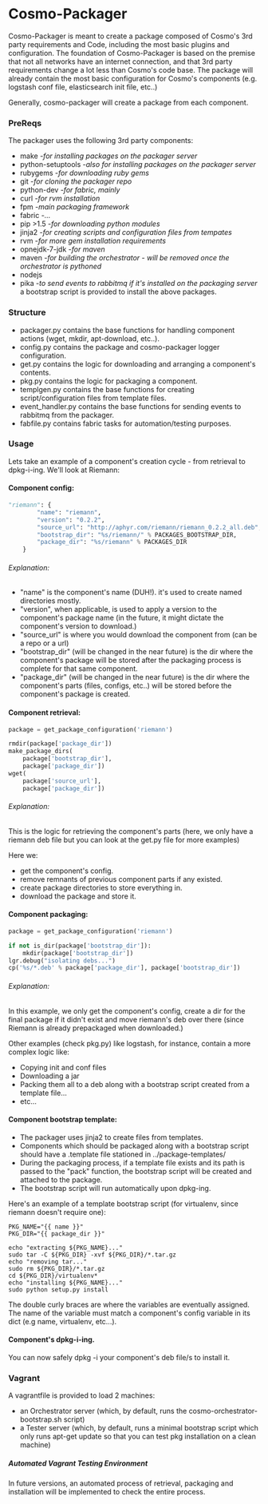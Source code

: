 Cosmo-Packager
==============

Cosmo-Packager is meant to create a package composed of Cosmo's 3rd party requirements and Code, including the most basic plugins and configuration.
The foundation of Cosmo-Packager is based on the premise that not all networks have an internet connection, and that 3rd party requirements change a lot less than Cosmo's code base.
The package will already contain the most basic configuration for Cosmo's components (e.g. logstash conf file, elasticsearch init file, etc..)

Generally, cosmo-packager will create a package from each component.

### PreReqs
The packager uses the following 3rd party components:

- make -*for installing packages on the packager server*
- python-setuptools -*also for installing packages on the packager server*
- rubygems -*for downloading ruby gems*
- git -*for cloning the packager repo*
- python-dev -*for fabric, mainly*
- curl -*for rvm installation*
- fpm -*main packaging framework*
- fabric -*...*
- pip >1.5 -*for downloading python modules*
- jinja2 -*for creating scripts and configuration files from tempates*
- rvm -*for more gem installation requirements*
- opnejdk-7-jdk -*for maven*
- maven -*for building the orchestrator - will be removed once the orchestrator is pythoned*
- nodejs 
- pika -*to send events to rabbitmq if it's installed on the packaging server*
a bootstrap script is provided to install the above packages.

### Structure

- packager.py contains the base functions for handling component actions (wget, mkdir, apt-download, etc..).
- config.py contains the package and cosmo-packager logger configuration.
- get.py contains the logic for downloading and arranging a component's contents.
- pkg.py contains the logic for packaging a component.
- templgen.py contains the base functions for creating script/configuration files from template files.
- event_handler.py contains the base functions for sending events to rabbitmq from the packager.
- fabfile.py contains fabric tasks for automation/testing purposes.

### Usage
Lets take an example of a component's creation cycle - from retrieval to dpkg-i-ing. We'll look at Riemann:
#### Component config:
```python
"riemann": {
        "name": "riemann",
        "version": "0.2.2",
        "source_url": "http://aphyr.com/riemann/riemann_0.2.2_all.deb",
        "bootstrap_dir": "%s/riemann/" % PACKAGES_BOOTSTRAP_DIR,
        "package_dir": "%s/riemann" % PACKAGES_DIR
    }
```

###### Explanation:

- "name" is the component's name (DUH!). it's used to create named directories mostly.
- "version", when applicable, is used to apply a version to the component's package name (in the future, it might dictate the component's version to download.)
- "source_url" is where you would download the component from (can be a repo or a url)
- "bootstrap_dir" (will be changed in the near future) is the dir where the component's package will be stored after the packaging process is complete for that same component.
- "package_dir" (will be changed in the near future) is the dir where the component's parts (files, configs, etc..) will be stored before the component's package is created.

#### Component retrieval:
```python
package = get_package_configuration('riemann')

rmdir(package['package_dir'])
make_package_dirs(
    package['bootstrap_dir'],
    package['package_dir'])
wget(
    package['source_url'],
    package['package_dir'])
```

###### Explanation:
This is the logic for retrieving the component's parts (here, we only have a riemann deb file but you can look at the get.py file for more examples)

Here we:

- get the component's config.
- remove remnants of previous component parts if any existed.
- create package directories to store everything in.
- download the package and store it.

#### Component packaging:
```python
package = get_package_configuration('riemann')

if not is_dir(package['bootstrap_dir']):
    mkdir(package['bootstrap_dir'])
lgr.debug("isolating debs...")
cp('%s/*.deb' % package['package_dir'], package['bootstrap_dir'])
```

###### Explanation:
In this example, we only get the component's config, create a dir for the final package if it didn't exist and move riemann's deb over there (since Riemann is already prepackaged when downloaded.)

Other examples (check pkg.py) like logstash, for instance, contain a more complex logic like:

- Copying init and conf files
- Downloading a jar
- Packing them all to a deb along with a bootstrap script created from a template file...
- etc...

#### Component bootstrap template:

- The packager uses jinja2 to create files from templates.
- Components which should be packaged along with a bootstrap script should have a .template file stationed in ../package-templates/
- During the packaging process, if a template file exists and its path is passed to the "pack" function, the bootstrap script will be created and attached to the package.
- The bootstrap script will run automatically upon dpkg-ing.

Here's an example of a template bootstrap script (for virtualenv, since riemann doesn't require one):
	
	PKG_NAME="{{ name }}"
	PKG_DIR="{{ package_dir }}"
	
	echo "extracting ${PKG_NAME}..."
	sudo tar -C ${PKG_DIR} -xvf ${PKG_DIR}/*.tar.gz
	echo "removing tar..."
	sudo rm ${PKG_DIR}/*.tar.gz
	cd ${PKG_DIR}/virtualenv*
	echo "installing ${PKG_NAME}..."
	sudo python setup.py install
The double curly braces are where the variables are eventually assigned.
The name of the variable must match a component's config variable in its dict (e.g name, virtualenv, etc...).

#### Component's dpkg-i-ing.
You can now safely dpkg -i your component's deb file/s to install it.

### Vagrant
A vagrantfile is provided to load 2 machines:

- an Orchestrator server (which, by default, runs the cosmo-orchestrator-bootstrap.sh script)
- a Tester server (which, by default, runs a minimal bootstrap script which only runs apt-get update so that you can test pkg installation on a clean machine)

##### Automated Vagrant Testing Environment

In future versions, an automated process of retrieval, packaging and installation will be implemented to check the entire process.
